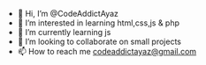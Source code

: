 - 👋 Hi, I’m @CodeAddictAyaz
- 👀 I’m interested in learning html,css,js & php
- 🌱 I’m currently learning js
- 💞️ I’m looking to collaborate on small projects
- 📫 How to reach me codeaddictayaz@gmail.com

<!---
codeaddictayaz/codeaddictayaz is a ✨ special ✨ repository because its `README.md` (this file) appears on your GitHub profile.
You can click the Preview link to take a look at your changes.
--->
